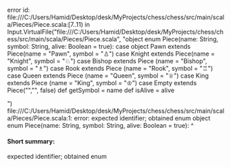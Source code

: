 error id: file:///C:/Users/Hamid/Desktop/desk/MyProjects/chess/chess/src/main/scala/Pieces/Piece.scala:[7..11) in Input.VirtualFile("file:///C:/Users/Hamid/Desktop/desk/MyProjects/chess/chess/src/main/scala/Pieces/Piece.scala", "object enum Piece(name: String, symbol: String, alive: Boolean = true):
  case object Pawn extends Piece(name = "Pawn", symbol = "♙")
  case Knight extends Piece(name = "Knight", symbol = "♘")
  case Bishop extends Piece (name = "Bishop", symbol = "♗")
  case Rook extends Piece (name = "Rook", symbol = "♖")
  case Queen extends Piece  (name = "Queen", symbol = "♕")
  case King extends Piece (name = "King", symbol = "♔")
  case Empty extends Piece("","", false)
  def getSymbol = name
  def isAlive = alive
  
")
file:///C:/Users/Hamid/Desktop/desk/MyProjects/chess/chess/src/main/scala/Pieces/Piece.scala:1: error: expected identifier; obtained enum
object enum Piece(name: String, symbol: String, alive: Boolean = true):
       ^
#### Short summary: 

expected identifier; obtained enum